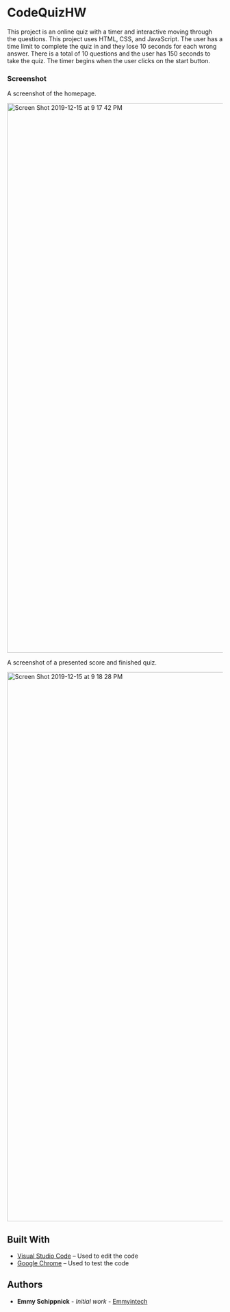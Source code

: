 # CodeQuizHW

This project is an online quiz with a timer and interactive moving through the questions. This project uses HTML, CSS, and JavaScript. The user has a time limit to complete the quiz in and they lose 10 seconds for each wrong answer. There is a total of 10 questions and the user has 150 seconds to take the quiz. The timer begins when the user clicks on the start button.



### Screenshot

A screenshot of the homepage.

<img width="1281" alt="Screen Shot 2019-12-15 at 9 17 42 PM" src="https://user-images.githubusercontent.com/55010735/70881189-a4d63c80-1f80-11ea-8662-40212c8f393d.png">

A screenshot of a presented score and finished quiz.

<img width="1280" alt="Screen Shot 2019-12-15 at 9 18 28 PM" src="https://user-images.githubusercontent.com/55010735/70881233-be778400-1f80-11ea-9c6e-46e2c0a28f9c.png">

## Built With

* [Visual Studio Code](http://www.code.visualstudio.com) – Used to edit the code
* [Google Chrome](https://google.com/chrome) – Used to test the code


## Authors

* **Emmy Schippnick** - *Initial work* - [Emmyintech](https://github.com/emmyintech)

